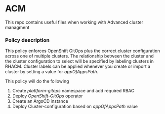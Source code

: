 # ACM
This repo contains useful files when working with Advanced cluster managment


### Policy description

This policy enforces OpenShift GitOps plus the correct cluster configuration across one of multiple clusters. The relationship between the cluster and the cluster configuration to select will be specified by labeling clusters in RHACM. Cluster labels can be applied whenever you create or import a cluster by setting a value for *appOfAppsPath*.

This policy will do the following

 1. Create *plattform-gitops* namespace and add required RBAC
 2. Deploy *OpenShift-GitOps* operator
 3. Create an ArgoCD instance
 4. Deploy Cluster-configuration based on *appOfAppsPath* value




